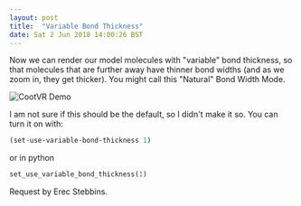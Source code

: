 ```yaml
---
layout: post
title:  "Variable Bond Thickness"
date: Sat 2 Jun 2018 14:00:26 BST
---
```


Now we can render our model molecules with "variable" bond thickness, so that molecules
that are further away have thinner bond widths (and as we zoom in, they get thicker).
You might call this "Natural" Bond Width Mode.

![CootVR Demo]({{"../../../images/static-variable-bond-thickness.png"}})

I am not sure if this should be the default, so I didn't make it so.
You can turn it on with:

```lisp
(set-use-variable-bond-thickness 1)
```

or in python

```python
set_use_variable_bond_thickness(1)
```

Request by Erec Stebbins.
